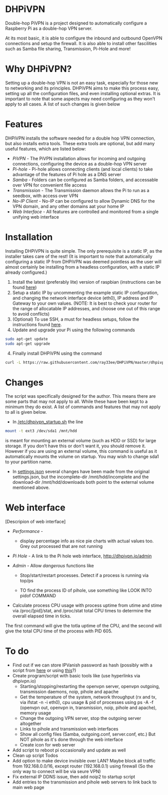 # DHPiVPN

Double-hop PiVPN is a project designed to automatically configure a Raspberry Pi as a double-hop VPN server. 

At its most basic, it is able to configure the inbound and outbound OpenVPN connections and setup the firewall. It is also able to install other fascilities such as Samba file sharing, Transmission, Pi-Hole and more! 

# Why DHPiVPN?

Setting up a double-hop VPN is not an easy task, especially for those new to networking and its principles. DHPiVPN aims to make this process easy, setting up all the configuration files, and even installing optional extras. It is important to note that some aspects may need configuring as they won't apply to all cases. A list of such changes is given below

# Features

DHPiVPN installs the software needed for a double hop VPN connection, but also installs extra tools. These extra tools are optional, but add many useful features, which are listed below:

* *PiVPN* - The PiVPN installation allows for incoming and outgoing connections, configuring the device as a double-hop VPN server
* *Pi-hole* - Pi-hole allows connecting clients (and local clients) to take advantage of the features of Pi hole as a DNS server
* *Samba* - Folders can be configured as Samba folders, and accessable over VPN for convenient file access
* *Transmission* - The Transmission daemon allows the Pi to run as a seedbox, with access over VPN
* *No-IP Client* - No-IP can be configured to allow Dynamic DNS for the VPN domain, and any other domains aat your home IP
* *Web Interface* - All features are controlled and monitored from a single unifying web interface 

# Installation

Installing DHPiVPN is quite simple. The only prerequisite is a static IP, as the installer takes care of the rest! (It is important to note that automatically configuring a static IP from DHPiVPN was deemed pointless as the user will almost certainly be installing from a headless configuration, with a static IP already configured.)

1. Install the latest (preferably lite) version of raspbian (instructions can be found [here](https://www.raspberrypi.org/documentation/installation/installing-images/))
2. Setup a static IP by uncommenting the example static IP configuration, and changing the network interface device (eth0), IP address and IP Gateway to your own values. (NOTE: It is best to check your router for the range of allocatable IP addresses, and choose one out of this range to avoid conflicts)
3. (Optional) To use SSH, a must for headless setups, follow the instructions found [here](https://www.raspberrypi.org/documentation/remote-access/ssh/).
4. Update and upgrade your Pi using the following commands

```sh
sudo apt-get update
sudo apt-get upgrade
```

4. Finally install DHPiVPN using the command

```sh
curl -L https://raw.githubusercontent.com/ray33ee/DHPiVPN/master/dhpivpn.sh | bash
```

# Changes

The script was specifically designed for the author. This means there are some parts that may not apply to all. While these have been kept to a minimum they do exist. A list of commands and features that may not apply to all is given below.

* In [/etc/dhpivpn_startup.sh](https://raw.githubusercontent.com/ray33ee/DHPiVPN/master/dhpivpn_startup.sh) the line

```sh
mount -t ext3 /dev/sda1 /mnt/hdd
```

is meant for mounting an external volume (such as HDD or SSD) for large storage. If you don't have this or don't want it, you should remove it. However if you are using an external volume, this command is useful as it automatically mounts the volume on startup. You may wish to change sda1 to your partition name.

* In [settings.json](https://raw.githubusercontent.com/ray33ee/DHPiVPN/master/settings.json) several changes have been made from the original settings.json, but the incomplete-dir /mnt/hdd/incomplete and the download-dir /mnt/hdd/downloads both point to the external volume mentioned above.

# Web interface

[Descripion of web interface]

* *Performance* - 
  * display percentage info as nice pie charts with actual values too. Grey out processed that are not running
* *Pi Hole* - A link to the Pi hole web interface, http://dhpivpn.io/admin
* *Admin* - Allow *dangerous* functions like
  * Stop/start/restart processes. Detect if a process is running via top/ps 

  * TO find the process ID of pihole, use something like LOOK INTO pidof COMMAND


* Calculate process CPU usage with process uptime from utime and stime via /proc/[pid]/stat, and /proc/stat total CPU times to determine the overall elapsed time in ticks.

The first command will give the totla uptime of the CPU, and the second will give the total CPU time of the process with PID 605.



# To do

* Find out if we can store IPVanish password as hash (possibly with a script from [here](https://openvpn.net/community-resources/using-alternative-authentication-methods/) or using [this](https://github.com/fionn/vpn_auth)?)
* Create program/script with basic tools like (use hyperlinks via dhpivpn.io)
  * Starting/stopping/restarting the openvpn server, openvpn outgoing, transmission daemons, noip, pihole and apache
  * Get the temperature of the system, network throughput (rx and tx, via ifstat -n -i eth0), cpu usage & pid of processes using  ps -A -f (openvpn out, openvpn in, transmission, noip, pihole and apache), memory usage
  * Change the outgoing VPN server, stop the outgoing server altogether
  * Links to pihole and transmission web interfaces
  * Show all config files (Samba, outgoing.conf, server.conf, etc.) But NOT pihole as it's done through the web interface
  * Create icon for web server
* Add script to reboot pi occasionally and update as well
* Clean up script Todos
* Add option to make device invisible over LAN? Maybe block all traffic from 192.168.0.0/16,  except router (192.168.0.1) using firewall (So the only way to connect will be via seure VPN)
* Fix external IP DDNS issue, then add noip2 to startup script 
* Add entries to the transmission and pihole web servers to link back to main web page

